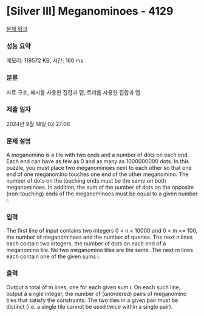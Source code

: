 # [Silver III] Meganominoes - 4129 

[문제 링크](https://www.acmicpc.net/problem/4129) 

### 성능 요약

메모리: 119572 KB, 시간: 160 ms

### 분류

자료 구조, 해시를 사용한 집합과 맵, 트리를 사용한 집합과 맵

### 제출 일자

2024년 9월 14일 02:27:06

### 문제 설명

<p>A meganomino is a tile with two ends and a number of dots on each end. Each end can have as few as 0 and as many as 1000000000 dots. In this puzzle, you must place two meganominoes next to each other so that one end of one meganomino touches one end of the other meganomino. The number of dots on the touching ends must be the same on both meganominoes. In addition, the sum of the number of dots on the opposite (non-touching) ends of the meganominoes must be equal to a given number i.</p>

### 입력 

 <p>The first line of input contains two integers 0 < n < 10000 and 0 < m <= 100, the number of meganominoes and the number of queries. The next n lines each contain two integers, the number of dots on each end of a meganomino tile. No two meganomino tiles are the same. The next m lines each contain one of the given sums i.</p>

### 출력 

 <p>Output a total of m lines, one for each given sum i. On each such line, output a single integer, the number of (unordered) pairs of meganomino tiles that satisfy the constraints. The two tiles in a given pair must be distinct (i.e. a single tile cannot be used twice within a single pair).</p>

